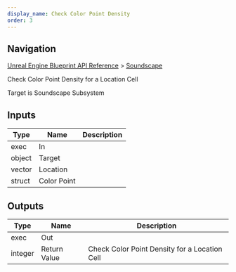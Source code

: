 ```yaml
---
display_name: Check Color Point Density
order: 3
---
```

## Navigation

[Unreal Engine Blueprint API Reference](https://dev.epicgames.com/documentation/en-us/unreal-engine/BlueprintAPI) > [Soundscape](https://dev.epicgames.com/documentation/en-us/unreal-engine/BlueprintAPI/Soundscape)

Check Color Point Density for a Location Cell

Target is Soundscape Subsystem

## Inputs

| Type | Name | Description |
| --- | --- | --- |
| exec | In |  |
| object | Target |  |
| vector | Location |  |
| struct | Color Point |  |

## Outputs

| Type | Name | Description |
| --- | --- | --- |
| exec | Out |  |
| integer | Return Value | Check Color Point Density for a Location Cell |
